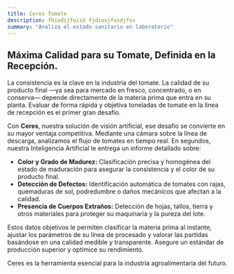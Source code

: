 ```yaml
---
title: Ceres Tomate
description: fhiodsjfoisd fjdiosjfosdjfos
summary: "Analiza el estado sanitario en laboratorio"
---
```



## Máxima Calidad para su Tomate, Definida en la Recepción.

La consistencia es la clave en la industria del tomate. La calidad de su producto final —ya sea para mercado en fresco, concentrado, o en conserva— depende directamente de la materia prima que entra en su planta. Evaluar de forma rápida y objetiva toneladas de tomate en la línea de recepción es el primer gran desafío.

Con **Ceres**, nuestra solución de visión artificial, ese desafío se convierte en su mayor ventaja competitiva. Mediante una cámara sobre la línea de descarga, analizamos el flujo de tomates en tiempo real. En segundos, nuestra Inteligencia Artificial le entrega un informe detallado sobre:

* **Color y Grado de Madurez:** Clasificación precisa y homogénea del estado de maduración para asegurar la consistencia y el color de su producto final.
* **Detección de Defectos:** Identificación automática de tomates con rajas, quemaduras de sol, podredumbre o daños mecánicos que afectan a la calidad.
* **Presencia de Cuerpos Extraños:** Detección de hojas, tallos, tierra y otros materiales para proteger su maquinaria y la pureza del lote.

Estos datos objetivos le permiten clasificar la materia prima al instante, ajustar los parámetros de su línea de procesado y valorar las partidas basándose en una calidad medible y transparente. Asegure un estándar de producción superior y optimice su rendimiento.

Ceres es la herramienta esencial para la industria agroalimentaria del futuro.